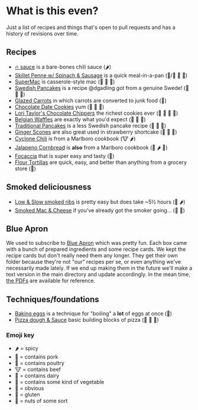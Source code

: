 # What is this even?
Just a list of recipes and things that's open to pull requests and has a history of revisions over time.

## Recipes
- [:fire: sauce](firesauce.md) is a bare-bones chili sauce (:hot_pepper:)
- [Skillet Penne w/ Spinach & Sausage](skillet-penne.md) is a quick meal-in-a-pan (:pig:/:chicken: :leaves: :bread:)
- [SuperMac](mac-n-chz.md) is casserole-style mac (:milk_glass: :egg: :bread:)
- [Swedish Pancakes](swedish-pancakes.md) is a recipe @dgadling got from a genuine Swede! (:egg: :milk_glass: :bread:)
- [Glazed Carrots](carrots.md) in which carrots are converted to junk food (:leaves:)
- [Chocolate Date Cookies](chocodate.md) yum (:milk_glass: :egg: :bread:)
- [Lori Taylor's Chocolate Chippers](chippers.md) the richest cookies ever (:milk_glass: :egg: :bread: :peanuts:)
- [Belgian Waffles](belgian-waffles.md) are exactly what you'd expect (:milk_glass: :egg: :bread:)
- [Traditional Pancakes](pancakes.md) is a less Swedish pancake recipe (:milk_glass: :egg: :bread:)
- [Ginger Scones](gingerscones.md) are also great used in strawberry shortcake (:milk_glass: :egg: :bread:)
- [Cyclone Chili](cyclone-chili.md) is from a Marlboro cookbook (:cow: :hot_pepper:)
- [Jalapeno Cornbread](jalapeno-cornbread.md) is **also** from a Marlboro cookbook (:milk_glass: :hot_pepper: :bread:)
- [Focaccia](focaccia.md) that is super easy and tasty (:bread:)
- [Flour Tortillas](flour-tortillas.md) are quick, easy, and better than anything from a grocery store (:bread:)

## Smoked deliciousness
- [Low & Slow smoked ribs](low-slow-smoked-ribs.md) is pretty easy but does take ~5½ hours (:pig: :hot_pepper:)
- [Smoked Mac & Cheese](smoked-mac-cheeze.md) if you've already got the smoker going... (:pig: :milk_glass:)

## Blue Apron
We used to subscribe to [Blue Apron](https://www.blueapron.com) which was pretty fun. Each box came with a bunch of prepared ingredients and some recipe cards. We kept the recipe cards but don't really need them any longer. They get their own folder because they're not "our" recipes per se, or even anything we've necessarily made lately. If we end up making them in the future we'll make a text version in the main directory and update accordingly. In the mean time, [the PDFs](blue-apron/) are available for reference.

## Techniques/foundations
- [Baking eggs](baked-eggs.md) is a technique for "boiling" a **lot** of eggs at once (:egg:)
- [Pizza dough & Sauce](pizza.md) basic building blocks of pizza (:leaves: :milk_glass: :bread:)

### Emoji key
- :hot_pepper: = spicy
- :pig: = contains pork
- :chicken: = contains poultry
- :cow: = contains beef
- :milk_glass: = contains dairy
- :leaves: = contains some kind of vegetable
- :egg: = obvious
- :bread: = gluten
- :peanuts: = nuts of some sort
